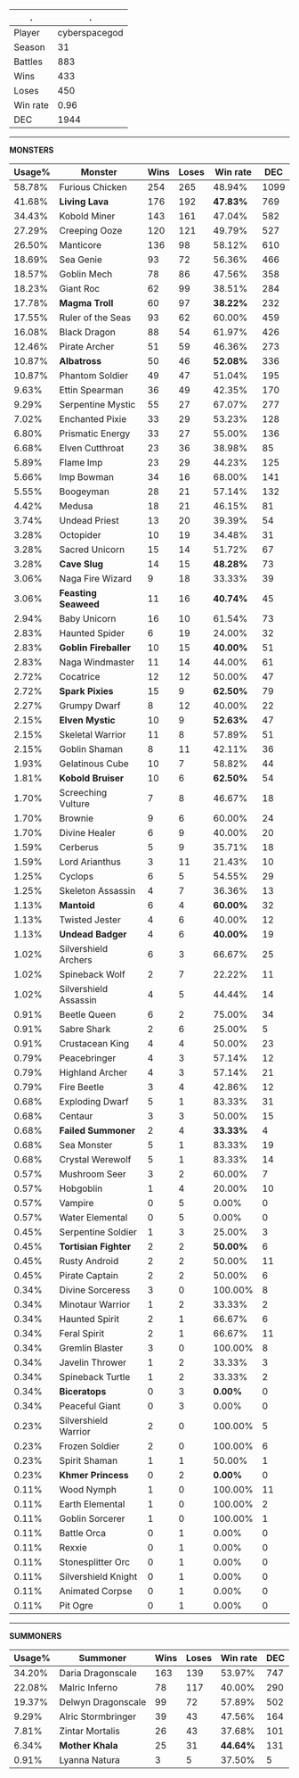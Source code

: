 .|.
|-|-
Player|cyberspacegod
Season|31
Battles|883
Wins|433
Loses|450
Win rate|0.96
DEC|1944

---
**MONSTERS**

Usage%|Monster|Wins|Loses|Win rate|DEC|
-|-|-|-|-|-|
58.78%|Furious Chicken|254|265|48.94%|1099|
41.68%|**Living Lava**|176|192|**47.83%**|769|
34.43%|Kobold Miner|143|161|47.04%|582|
27.29%|Creeping Ooze|120|121|49.79%|527|
26.50%|Manticore|136|98|58.12%|610|
18.69%|Sea Genie|93|72|56.36%|466|
18.57%|Goblin Mech|78|86|47.56%|358|
18.23%|Giant Roc|62|99|38.51%|284|
17.78%|**Magma Troll**|60|97|**38.22%**|232|
17.55%|Ruler of the Seas|93|62|60.00%|459|
16.08%|Black Dragon|88|54|61.97%|426|
12.46%|Pirate Archer|51|59|46.36%|273|
10.87%|**Albatross**|50|46|**52.08%**|336|
10.87%|Phantom Soldier|49|47|51.04%|195|
9.63%|Ettin Spearman|36|49|42.35%|170|
9.29%|Serpentine Mystic|55|27|67.07%|277|
7.02%|Enchanted Pixie|33|29|53.23%|128|
6.80%|Prismatic Energy|33|27|55.00%|136|
6.68%|Elven Cutthroat|23|36|38.98%|85|
5.89%|Flame Imp|23|29|44.23%|125|
5.66%|Imp Bowman|34|16|68.00%|141|
5.55%|Boogeyman|28|21|57.14%|132|
4.42%|Medusa|18|21|46.15%|81|
3.74%|Undead Priest|13|20|39.39%|54|
3.28%|Octopider|10|19|34.48%|31|
3.28%|Sacred Unicorn|15|14|51.72%|67|
3.28%|**Cave Slug**|14|15|**48.28%**|73|
3.06%|Naga Fire Wizard|9|18|33.33%|39|
3.06%|**Feasting Seaweed**|11|16|**40.74%**|45|
2.94%|Baby Unicorn|16|10|61.54%|73|
2.83%|Haunted Spider|6|19|24.00%|32|
2.83%|**Goblin Fireballer**|10|15|**40.00%**|51|
2.83%|Naga Windmaster|11|14|44.00%|61|
2.72%|Cocatrice|12|12|50.00%|47|
2.72%|**Spark Pixies**|15|9|**62.50%**|79|
2.27%|Grumpy Dwarf|8|12|40.00%|22|
2.15%|**Elven Mystic**|10|9|**52.63%**|47|
2.15%|Skeletal Warrior|11|8|57.89%|51|
2.15%|Goblin Shaman|8|11|42.11%|36|
1.93%|Gelatinous Cube|10|7|58.82%|44|
1.81%|**Kobold Bruiser**|10|6|**62.50%**|54|
1.70%|Screeching Vulture|7|8|46.67%|18|
1.70%|Brownie|9|6|60.00%|24|
1.70%|Divine Healer|6|9|40.00%|20|
1.59%|Cerberus|5|9|35.71%|18|
1.59%|Lord Arianthus|3|11|21.43%|10|
1.25%|Cyclops|6|5|54.55%|29|
1.25%|Skeleton Assassin|4|7|36.36%|13|
1.13%|**Mantoid**|6|4|**60.00%**|32|
1.13%|Twisted Jester|4|6|40.00%|12|
1.13%|**Undead Badger**|4|6|**40.00%**|19|
1.02%|Silvershield Archers|6|3|66.67%|25|
1.02%|Spineback Wolf|2|7|22.22%|11|
1.02%|Silvershield Assassin|4|5|44.44%|14|
0.91%|Beetle Queen|6|2|75.00%|34|
0.91%|Sabre Shark|2|6|25.00%|5|
0.91%|Crustacean King|4|4|50.00%|23|
0.79%|Peacebringer|4|3|57.14%|12|
0.79%|Highland Archer|4|3|57.14%|21|
0.79%|Fire Beetle|3|4|42.86%|12|
0.68%|Exploding Dwarf|5|1|83.33%|31|
0.68%|Centaur|3|3|50.00%|15|
0.68%|**Failed Summoner**|2|4|**33.33%**|4|
0.68%|Sea Monster|5|1|83.33%|19|
0.68%|Crystal Werewolf|5|1|83.33%|14|
0.57%|Mushroom Seer|3|2|60.00%|7|
0.57%|Hobgoblin|1|4|20.00%|10|
0.57%|Vampire|0|5|0.00%|0|
0.57%|Water Elemental|0|5|0.00%|0|
0.45%|Serpentine Soldier|1|3|25.00%|3|
0.45%|**Tortisian Fighter**|2|2|**50.00%**|6|
0.45%|Rusty Android|2|2|50.00%|11|
0.45%|Pirate Captain|2|2|50.00%|6|
0.34%|Divine Sorceress|3|0|100.00%|8|
0.34%|Minotaur Warrior|1|2|33.33%|2|
0.34%|Haunted Spirit|2|1|66.67%|6|
0.34%|Feral Spirit|2|1|66.67%|11|
0.34%|Gremlin Blaster|3|0|100.00%|8|
0.34%|Javelin Thrower|1|2|33.33%|3|
0.34%|Spineback Turtle|1|2|33.33%|2|
0.34%|**Biceratops**|0|3|**0.00%**|0|
0.34%|Peaceful Giant|0|3|0.00%|0|
0.23%|Silvershield Warrior|2|0|100.00%|5|
0.23%|Frozen Soldier|2|0|100.00%|6|
0.23%|Spirit Shaman|1|1|50.00%|1|
0.23%|**Khmer Princess**|0|2|**0.00%**|0|
0.11%|Wood Nymph|1|0|100.00%|11|
0.11%|Earth Elemental|1|0|100.00%|2|
0.11%|Goblin Sorcerer|1|0|100.00%|1|
0.11%|Battle Orca|0|1|0.00%|0|
0.11%|Rexxie|0|1|0.00%|0|
0.11%|Stonesplitter Orc|0|1|0.00%|0|
0.11%|Silvershield Knight|0|1|0.00%|0|
0.11%|Animated Corpse|0|1|0.00%|0|
0.11%|Pit Ogre|0|1|0.00%|0|

---
**SUMMONERS**

Usage%|Summoner|Wins|Loses|Win rate|DEC|
-|-|-|-|-|-|
34.20%|Daria Dragonscale|163|139|53.97%|747|
22.08%|Malric Inferno|78|117|40.00%|290|
19.37%|Delwyn Dragonscale|99|72|57.89%|502|
9.29%|Alric Stormbringer|39|43|47.56%|164|
7.81%|Zintar Mortalis|26|43|37.68%|101|
6.34%|**Mother Khala**|25|31|**44.64%**|131|
0.91%|Lyanna Natura|3|5|37.50%|5|

